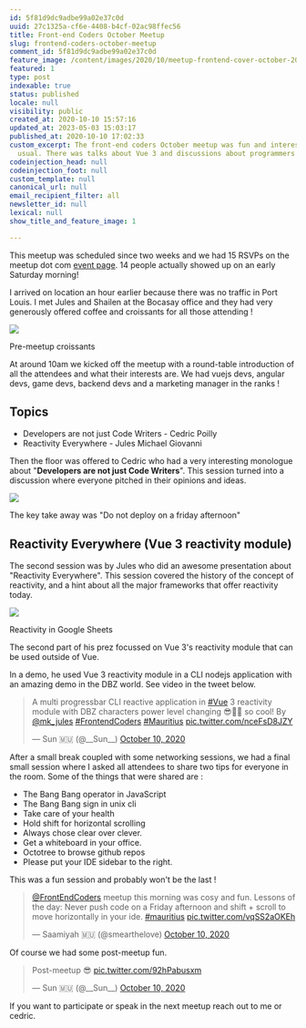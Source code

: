 ```yaml
---
id: 5f81d9dc9adbe99a02e37c0d
uuid: 27c1325a-cf6e-4408-b4cf-02ac98ffec56
title: Front-end Coders October Meetup
slug: frontend-coders-october-meetup
comment_id: 5f81d9dc9adbe99a02e37c0d
feature_image: /content/images/2020/10/meetup-frontend-cover-october-2020.jpg
featured: 1
type: post
indexable: true
status: published
locale: null
visibility: public
created_at: 2020-10-10 15:57:16
updated_at: 2023-05-03 15:03:17
published_at: 2020-10-10 17:02:33
custom_excerpt: The front-end coders October meetup was fun and interesting as
  usual. There was talks about Vue 3 and discussions about programmers.
codeinjection_head: null
codeinjection_foot: null
custom_template: null
canonical_url: null
email_recipient_filter: all
newsletter_id: null
lexical: null
show_title_and_feature_image: 1

---
```


This meetup was scheduled since two weeks and we had 15 RSVPs on the meetup dot com [event page](https://www.meetup.com/frontendcodersmauritius/events/273573909/). 14 people actually showed up on an early Saturday morning!

I arrived on location an hour earlier because there was no traffic in Port Louis. I met Jules and Shailen at the Bocasay office and they had very generously offered coffee and croissants for all those attending !

![](/content/images/2020/10/meetup-frontend-croissant.jpg)

Pre-meetup croissants

At around 10am we kicked off the meetup with a round-table introduction of all the attendees and what their interests are. We had vuejs devs, angular devs, game devs, backend devs and a marketing manager in the ranks !

## Topics

*   Developers are not just Code Writers - Cedric Poilly
*   Reactivity Everywhere - Jules Michael Giovanni

Then the floor was offered to Cedric who had a very interesting monologue about "**Developers are not just Code Writers**". This session turned into a discussion where everyone pitched in their opinions and ideas.

![](/content/images/2020/10/meetup-frontend-cedric-session-1.jpg)

The key take away was "Do not deploy on a friday afternoon"

## Reactivity Everywhere (Vue 3 reactivity module)

The second session was by Jules who did an awesome presentation about "Reactivity Everywhere". This session covered the history of the concept of reactivity, and a hint about all the major frameworks that offer reactivity today.

![](/content/images/2020/10/photo_2020-10-10_20-47-44.jpg)

Reactivity in Google Sheets

The second part of his prez focussed on Vue 3's reactivity module that can be used outside of Vue.

In a demo, he used Vue 3 reactivity module in a CLI nodejs application with an amazing demo in the DBZ world. See video in the tweet below.

> A multi progressbar CLI reactive application in [#Vue](https://twitter.com/hashtag/Vue?src=hash&ref_src=twsrc%5Etfw) 3 reactivity module with DBZ characters power level changing 😎🤯🤩 so cool! By [@mk\_jules](https://twitter.com/mk_jules?ref_src=twsrc%5Etfw) [#FrontendCoders](https://twitter.com/hashtag/FrontendCoders?src=hash&ref_src=twsrc%5Etfw) [#Mauritius](https://twitter.com/hashtag/Mauritius?src=hash&ref_src=twsrc%5Etfw) [pic.twitter.com/nceFsD8JZY](https://t.co/nceFsD8JZY)
> 
> — Sun 🇲🇺 (@\_\_Sun\_\_) [October 10, 2020](https://twitter.com/__Sun__/status/1314827326090223616?ref_src=twsrc%5Etfw)

After a small break coupled with some networking sessions, we had a final small session where I asked all attendees to share two tips for everyone in the room. Some of the things that were shared are :

*   The Bang Bang operator in JavaScript
*   The Bang Bang sign in unix cli
*   Take care of your health
*   Hold shift for horizontal scrolling
*   Always chose clear over clever.
*   Get a whiteboard in your office.
*   Octotree to browse github repos
*   Please put your IDE sidebar to the right.

This was a fun session and probably won't be the last !

> [@FrontEndCoders](https://twitter.com/FrontEndCoders?ref_src=twsrc%5Etfw) meetup this morning was cosy and fun. Lessons of the day: Never push code on a Friday afternoon and shift + scroll to move horizontally in your ide. [#mauritius](https://twitter.com/hashtag/mauritius?src=hash&ref_src=twsrc%5Etfw) [pic.twitter.com/vqSS2aOKEh](https://t.co/vqSS2aOKEh)
> 
> — Saamiyah 🇲🇺 (@smearthelove) [October 10, 2020](https://twitter.com/smearthelove/status/1314862480594796545?ref_src=twsrc%5Etfw)

Of course we had some post-meetup fun.

> Post-meetup 😎 [pic.twitter.com/92hPabusxm](https://t.co/92hPabusxm)
> 
> — Sun 🇲🇺 (@\_\_Sun\_\_) [October 10, 2020](https://twitter.com/__Sun__/status/1314858926454652928?ref_src=twsrc%5Etfw)

If you want to participate or speak in the next meetup reach out to me or cedric.